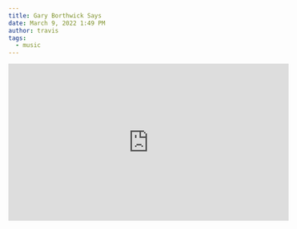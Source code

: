 ```yaml
---
title: Gary Borthwick Says
date: March 9, 2022 1:49 PM
author: travis
tags:
  - music
---
```

<iframe width="560" height="315" src="https://www.youtube.com/embed/EcfX6bJhO48" title="YouTube video player" frameborder="0" allow="accelerometer; autoplay; clipboard-write; encrypted-media; gyroscope; picture-in-picture" allowfullscreen></iframe>
